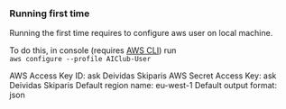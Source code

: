 ### Running first time ###

Running the first time requires to configure aws user on local machine.

To do this, in console (requires [AWS CLI](https://aws.amazon.com/cli/)) run
\
`aws configure --profile AIClub-User`

AWS Access Key ID: ask Deividas Skiparis
AWS Secret Access Key: ask Deividas Skiparis
Default region name: eu-west-1
Default output format: json
